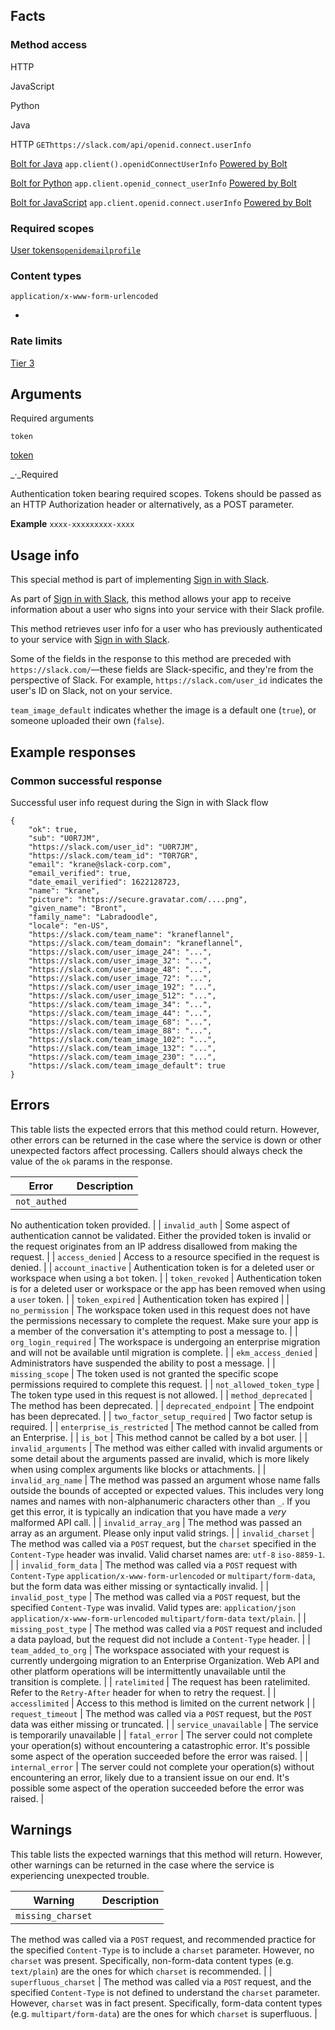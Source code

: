 ## Facts

### Method access

HTTP

JavaScript

Python

Java

HTTP
`GEThttps://slack.com/api/openid.connect.userInfo`

[Bolt for Java](/tools/bolt)
`app.client().openidConnectUserInfo`
[Powered by Bolt](/tools/bolt)

[Bolt for Python](/tools/bolt)
`app.client.openid_connect_userInfo`
[Powered by Bolt](/tools/bolt)

[Bolt for JavaScript](/tools/bolt)
`app.client.openid.connect.userInfo`
[Powered by Bolt](/tools/bolt)

### Required scopes

[User tokens](/docs/token-types#user)[`openid`](/scopes/openid)[`email`](/scopes/email)[`profile`](/scopes/profile)

### Content types

`application/x-www-form-urlencoded`

- 
### Rate limits
[Tier 3](/docs/rate-limits#tier_t3)

## Arguments

Required arguments

`token`

[token](/authentication/token-types)

_·_Required

Authentication token bearing required scopes. Tokens should be passed as an HTTP Authorization header or alternatively, as a POST parameter.

**Example**
`xxxx-xxxxxxxxx-xxxx`

## Usage info

This special method is part of implementing [Sign in with Slack](/authentication/sign-in-with-slack).

As part of [Sign in with Slack](/authentication/sign-in-with-slack), this method allows your app to receive information about a user who signs into your service with their Slack profile.

This method retrieves user info for a user who has previously authenticated to your service with [Sign in with Slack](/authentication/sign-in-with-slack).

Some of the fields in the response to this method are preceded with `https://slack.com/`—these fields are Slack-specific, and they're from the perspective of Slack. For example, `https://slack.com/user_id` indicates the user's ID on Slack, not on your service.

`team_image_default` indicates whether the image is a default one (`true`), or someone uploaded their own (`false`).

## Example responses

### Common successful response

Successful user info request during the Sign in with Slack flow

```
{
    "ok": true,
    "sub": "U0R7JM",
    "https://slack.com/user_id": "U0R7JM",
    "https://slack.com/team_id": "T0R7GR",
    "email": "krane@slack-corp.com",
    "email_verified": true,
    "date_email_verified": 1622128723,
    "name": "krane",
    "picture": "https://secure.gravatar.com/....png",
    "given_name": "Bront",
    "family_name": "Labradoodle",
    "locale": "en-US",
    "https://slack.com/team_name": "kraneflannel",
    "https://slack.com/team_domain": "kraneflannel",
    "https://slack.com/user_image_24": "...",
    "https://slack.com/user_image_32": "...",
    "https://slack.com/user_image_48": "...",
    "https://slack.com/user_image_72": "...",
    "https://slack.com/user_image_192": "...",
    "https://slack.com/user_image_512": "...",
    "https://slack.com/team_image_34": "...",
    "https://slack.com/team_image_44": "...",
    "https://slack.com/team_image_68": "...",
    "https://slack.com/team_image_88": "...",
    "https://slack.com/team_image_102": "...",
    "https://slack.com/team_image_132": "...",
    "https://slack.com/team_image_230": "...",
    "https://slack.com/team_image_default": true
}
```

## Errors

This table lists the expected errors that this method could return. However, other errors can be returned in the case where the service is down or other unexpected factors affect processing. Callers should always check the value of the `ok` params in the response.

| Error | Description |
| --- | --- |
| `not_authed` | 
No authentication token provided.
 |
| `invalid_auth` | 
Some aspect of authentication cannot be validated. Either the provided token is invalid or the request originates from an IP address disallowed from making the request.
 |
| `access_denied` | 
Access to a resource specified in the request is denied.
 |
| `account_inactive` | 
Authentication token is for a deleted user or workspace when using a `bot` token.
 |
| `token_revoked` | 
Authentication token is for a deleted user or workspace or the app has been removed when using a `user` token.
 |
| `token_expired` | 
Authentication token has expired
 |
| `no_permission` | 
The workspace token used in this request does not have the permissions necessary to complete the request. Make sure your app is a member of the conversation it's attempting to post a message to.
 |
| `org_login_required` | 
The workspace is undergoing an enterprise migration and will not be available until migration is complete.
 |
| `ekm_access_denied` | 
Administrators have suspended the ability to post a message.
 |
| `missing_scope` | 
The token used is not granted the specific scope permissions required to complete this request.
 |
| `not_allowed_token_type` | 
The token type used in this request is not allowed.
 |
| `method_deprecated` | 
The method has been deprecated.
 |
| `deprecated_endpoint` | 
The endpoint has been deprecated.
 |
| `two_factor_setup_required` | 
Two factor setup is required.
 |
| `enterprise_is_restricted` | 
The method cannot be called from an Enterprise.
 |
| `is_bot` | 
This method cannot be called by a bot user.
 |
| `invalid_arguments` | 
The method was either called with invalid arguments or some detail about the arguments passed are invalid, which is more likely when using complex arguments like blocks or attachments.
 |
| `invalid_arg_name` | 
The method was passed an argument whose name falls outside the bounds of accepted or expected values. This includes very long names and names with non-alphanumeric characters other than `_`. If you get this error, it is typically an indication that you have made a _very_ malformed API call.
 |
| `invalid_array_arg` | 
The method was passed an array as an argument. Please only input valid strings.
 |
| `invalid_charset` | 
The method was called via a `POST` request, but the `charset` specified in the `Content-Type` header was invalid. Valid charset names are: `utf-8` `iso-8859-1`.
 |
| `invalid_form_data` | 
The method was called via a `POST` request with `Content-Type` `application/x-www-form-urlencoded` or `multipart/form-data`, but the form data was either missing or syntactically invalid.
 |
| `invalid_post_type` | 
The method was called via a `POST` request, but the specified `Content-Type` was invalid. Valid types are: `application/json` `application/x-www-form-urlencoded` `multipart/form-data` `text/plain`.
 |
| `missing_post_type` | 
The method was called via a `POST` request and included a data payload, but the request did not include a `Content-Type` header.
 |
| `team_added_to_org` | 
The workspace associated with your request is currently undergoing migration to an Enterprise Organization. Web API and other platform operations will be intermittently unavailable until the transition is complete.
 |
| `ratelimited` | 
The request has been ratelimited. Refer to the `Retry-After` header for when to retry the request.
 |
| `accesslimited` | 
Access to this method is limited on the current network
 |
| `request_timeout` | 
The method was called via a `POST` request, but the `POST` data was either missing or truncated.
 |
| `service_unavailable` | 
The service is temporarily unavailable
 |
| `fatal_error` | 
The server could not complete your operation(s) without encountering a catastrophic error. It's possible some aspect of the operation succeeded before the error was raised.
 |
| `internal_error` | 
The server could not complete your operation(s) without encountering an error, likely due to a transient issue on our end. It's possible some aspect of the operation succeeded before the error was raised.
 |

## Warnings

This table lists the expected warnings that this method will return. However, other warnings can be returned in the case where the service is experiencing unexpected trouble.

| Warning | Description |
| --- | --- |
| `missing_charset` | 
The method was called via a `POST` request, and recommended practice for the specified `Content-Type` is to include a `charset` parameter. However, no `charset` was present. Specifically, non-form-data content types (e.g. `text/plain`) are the ones for which `charset` is recommended.
 |
| `superfluous_charset` | 
The method was called via a `POST` request, and the specified `Content-Type` is not defined to understand the `charset` parameter. However, `charset` was in fact present. Specifically, form-data content types (e.g. `multipart/form-data`) are the ones for which `charset` is superfluous.
 |

